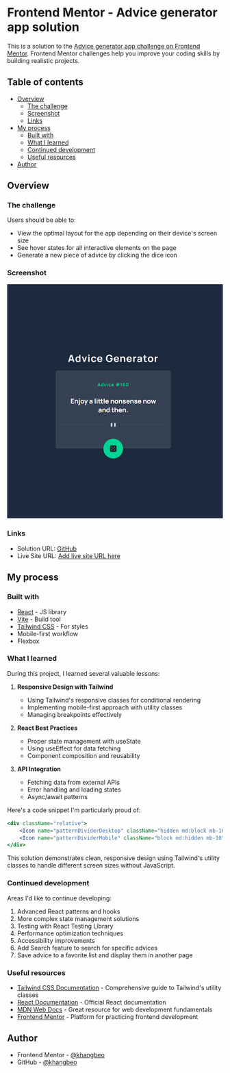 # Frontend Mentor - Advice generator app solution

This is a solution to the [Advice generator app challenge on Frontend Mentor](https://www.frontendmentor.io/challenges/advice-generator-app-QdUG-13db). Frontend Mentor challenges help you improve your coding skills by building realistic projects.

## Table of contents

-   [Overview](#overview)
    -   [The challenge](#the-challenge)
    -   [Screenshot](#screenshot)
    -   [Links](#links)
-   [My process](#my-process)
    -   [Built with](#built-with)
    -   [What I learned](#what-i-learned)
    -   [Continued development](#continued-development)
    -   [Useful resources](#useful-resources)
-   [Author](#author)

## Overview

### The challenge

Users should be able to:

-   View the optimal layout for the app depending on their device's screen size
-   See hover states for all interactive elements on the page
-   Generate a new piece of advice by clicking the dice icon

### Screenshot

![](./src/assets/screenshot.png)

### Links

-   Solution URL: [GitHub](https://github.com/khangbeo/advice-generator?tab=readme-ov-file)
-   Live Site URL: [Add live site URL here](https://your-live-site-url.com)

## My process

### Built with

-   [React](https://reactjs.org/) - JS library
-   [Vite](https://vitejs.dev/) - Build tool
-   [Tailwind CSS](https://tailwindcss.com/) - For styles
-   Mobile-first workflow
-   Flexbox

### What I learned

During this project, I learned several valuable lessons:

1. **Responsive Design with Tailwind**

    - Using Tailwind's responsive classes for conditional rendering
    - Implementing mobile-first approach with utility classes
    - Managing breakpoints effectively

2. **React Best Practices**

    - Proper state management with useState
    - Using useEffect for data fetching
    - Component composition and reusability

3. **API Integration**
    - Fetching data from external APIs
    - Error handling and loading states
    - Async/await patterns

Here's a code snippet I'm particularly proud of:

```jsx
<div className="relative">
    <Icon name="patternDividerDesktop" className="hidden md:block mb-10" />
    <Icon name="patternDividerMobile" className="block md:hidden mb-10" />
</div>
```

This solution demonstrates clean, responsive design using Tailwind's utility classes to handle different screen sizes without JavaScript.

### Continued development

Areas I'd like to continue developing:

1. Advanced React patterns and hooks
2. More complex state management solutions
3. Testing with React Testing Library
4. Performance optimization techniques
5. Accessibility improvements
6. Add Search feature to search for specific advices
7. Save advice to a favorite list and display them in another page

### Useful resources

-   [Tailwind CSS Documentation](https://tailwindcss.com/docs) - Comprehensive guide to Tailwind's utility classes
-   [React Documentation](https://react.dev/) - Official React documentation
-   [MDN Web Docs](https://developer.mozilla.org/) - Great resource for web development fundamentals
-   [Frontend Mentor](https://www.frontendmentor.io/) - Platform for practicing frontend development

## Author

-   Frontend Mentor - [@khangbeo](https://www.frontendmentor.io/profile/khangbeo)
-   GitHub - [@khangbeo](https://github.com/khangbeo)
